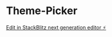 # Theme-Picker

[Edit in StackBlitz next generation editor ⚡️](https://stackblitz.com/~/github.com/Sherlenbon/Theme-Picker)